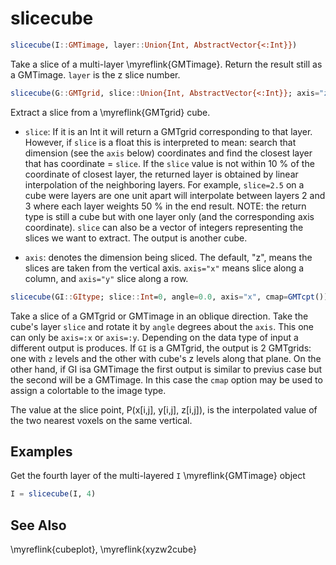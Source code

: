 # slicecube

```julia
slicecube(I::GMTimage, layer::Union{Int, AbstractVector{<:Int}})
```

Take a slice of a multi-layer \myreflink{GMTimage}. Return the result still as a GMTimage. `layer` is the z slice number.

```julia
slicecube(G::GMTgrid, slice::Union{Int, AbstractVector{<:Int}}; axis="z")
```

Extract a slice from a \myreflink{GMTgrid} cube.

- `slice`: If it is an Int it will return a GMTgrid corresponding to that layer.
  However, if `slice` is a float this is interpreted to mean: search that dimension (see the `axis` below)
  coordinates and find the closest layer that has coordinate = `slice`. If the `slice` value is not within
  10 % of the coordinate of closest layer, the returned layer is obtained by linear interpolation of the
  neighboring layers. For example, `slice=2.5` on a cube were layers are one unit apart will interpolate
  between layers 2 and 3 where each layer weights 50 % in the end result. NOTE: the return type is
  still a cube but with one layer only (and the corresponding axis coordinate).
  `slice` can also be a vector of integers representing the slices we want to extract. The output is another cube.

- `axis`: denotes the dimension being sliced. The default, "z", means the slices are taken from the
  vertical axis. `axis="x"` means slice along a column, and `axis="y"` slice along a row.

```julia
slicecube(GI::GItype; slice::Int=0, angle=0.0, axis="x", cmap=GMTcpt())
```

Take a slice of a GMTgrid or GMTimage in an oblique direction. Take the cube's layer `slice` and rotate it
by `angle` degrees about the `axis`. This one can only be `axis=:x` or `axis=:y`. Depending on the data
type of input a different output is produces. If `GI` is a GMTgrid, the output is 2 GMTgrids: one with `z`
levels and the other with cube's z levels along that plane. On the other hand, if GI isa GMTimage the
first output is similar to previus case but the second will be a GMTimage. In this case the `cmap` option
may be used to assign a colortable to the image type.

The value at the slice point, P(x[i,j], y[i,j], z[i,j]), is the interpolated value of the two nearest
voxels on the same vertical.


Examples
--------

Get the fourth layer of the multi-layered `I` \myreflink{GMTimage} object 

```julia
I = slicecube(I, 4)
```

See Also
--------

\myreflink{cubeplot}, \myreflink{xyzw2cube}
